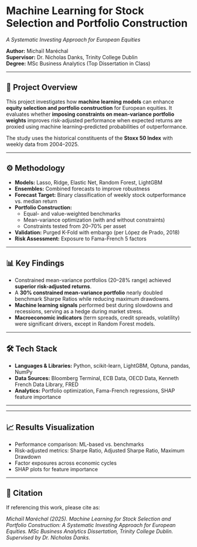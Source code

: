 # Machine Learning for Stock Selection and Portfolio Construction  
*A Systematic Investing Approach for European Equities*  

**Author:** Michaïl Maréchal  
**Supervisor:** Dr. Nicholas Danks, Trinity College Dublin  
**Degree:** MSc Business Analytics (Top Dissertation in Class)  

---

## 📌 Project Overview  
This project investigates how **machine learning models** can enhance **equity selection and portfolio construction** for European equities. It evaluates whether **imposing constraints on mean-variance portfolio weights** improves risk-adjusted performance when expected returns are proxied using machine learning–predicted probabilities of outperformance.  

The study uses the historical constituents of the **Stoxx 50 Index** with weekly data from 2004–2025.  

---

## ⚙️ Methodology  
- **Models:** Lasso, Ridge, Elastic Net, Random Forest, LightGBM  
- **Ensembles:** Combined forecasts to improve robustness  
- **Forecast Target:** Binary classification of weekly stock outperformance vs. median return  
- **Portfolio Construction:**  
  - Equal- and value-weighted benchmarks  
  - Mean-variance optimization (with and without constraints)  
  - Constraints tested from 20–70% per asset  
- **Validation:** Purged K-Fold with embargo (per López de Prado, 2018)  
- **Risk Assessment:** Exposure to Fama-French 5 factors  

---

## 📊 Key Findings  
- Constrained mean-variance portfolios (20–28% range) achieved **superior risk-adjusted returns**.  
- A **30% constrained mean-variance portfolio** nearly doubled benchmark Sharpe Ratios while reducing maximum drawdowns.  
- **Machine learning signals** performed best during slowdowns and recessions, serving as a hedge during market stress.  
- **Macroeconomic indicators** (term spreads, credit spreads, volatility) were significant drivers, except in Random Forest models.  

---

## 🛠 Tech Stack  
- **Languages & Libraries:** Python, scikit-learn, LightGBM, Optuna, pandas, NumPy  
- **Data Sources:** Bloomberg Terminal, ECB Data, OECD Data, Kenneth French Data Library, FRED  
- **Analytics:** Portfolio optimization, Fama-French regressions, SHAP feature importance  

---


---

## 📈 Results Visualization  
- Performance comparison: ML-based vs. benchmarks  
- Risk-adjusted metrics: Sharpe Ratio, Adjusted Sharpe Ratio, Maximum Drawdown  
- Factor exposures across economic cycles  
- SHAP plots for feature importance  

---

## 📜 Citation  
If referencing this work, please cite as:  

*Michaïl Maréchal (2025). Machine Learning for Stock Selection and Portfolio Construction: A Systematic Investing Approach for European Equities. MSc Business Analytics Dissertation, Trinity College Dublin. Supervised by Dr. Nicholas Danks.*  
